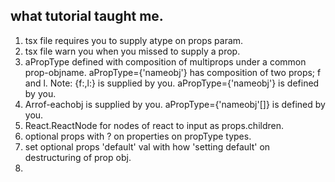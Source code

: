 ##  what tutorial taught me.
1.  tsx file requires you to supply atype on props param.
2.  tsx file warn you when you missed to supply a prop.
3.  aPropType defined with composition of multiprops under a common prop-objname. aPropType={'nameobj'} has composition of two props; f and l.
Note: {f:,l:} is supplied by you. aPropType={'nameobj'} is defined by you.
4.  Arrof-eachobj is supplied by you. aPropType={'nameobj'[]} is defined by you.
5.  React.ReactNode for nodes of react to input as props.children.
6.  optional props with ? on properties on propType types.
7.  set optional props 'default' val with how 'setting default' on destructuring of prop obj.
8.  
